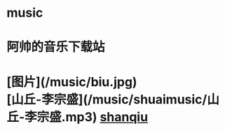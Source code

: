 # music

<h1>阿帅的音乐下载站<h1>
[图片](/music/biu.jpg)
</br>
[山丘-李宗盛](/music/shuaimusic/山丘-李宗盛.mp3)
<a href="/music/shuaimusic/山丘-李宗盛.mp3" download="1.mp3">shanqiu<a>

